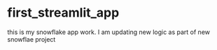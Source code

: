 # first_streamlit_app
this is my snowflake app work.
I am updating new logic as part of new snowflae project
